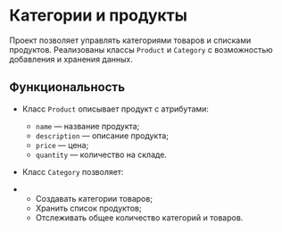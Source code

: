 # Категории и продукты
Проект позволяет управлять категориями товаров и списками продуктов.
Реализованы классы `Product` и `Category` с возможностью добавления и хранения данных.

## Функциональность

- Класс `Product` описывает продукт с атрибутами:
  - `name` — название продукта;
  - `description` — описание продукта;
  - `price` — цена;
  - `quantity` — количество на складе.

- Класс `Category` позволяет:
- 
  - Создавать категории товаров;
  - Хранить список продуктов;
  - Отслеживать общее количество категорий и товаров.